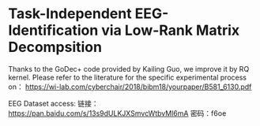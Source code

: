 # Task-Independent EEG-Identification via Low-Rank Matrix Decompsition
Thanks to the GoDec+ code provided by Kailing Guo, we improve it by RQ kernel.
Please refer to the literature for the specific experimental process on：
https://wi-lab.com/cyberchair/2018/bibm18/yourpaper/B581_6130.pdf

EEG Dataset access:
链接：https://pan.baidu.com/s/13s9dULKJXSmvcWtbvMl6mA 密码：f6oe
